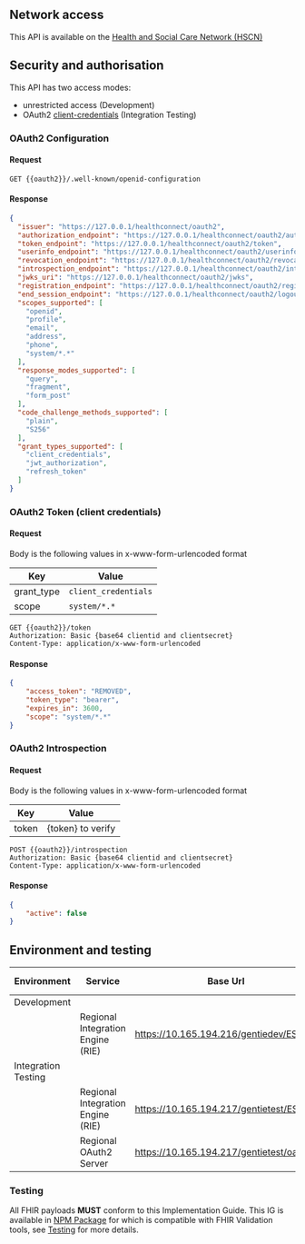 
## Network access

This API is available on the [Health and Social Care Network (HSCN)](https://digital.nhs.uk/services/health-and-social-care-network)

## Security and authorisation

This API has two access modes:

- unrestricted access (Development)
- OAuth2 [client-credentials](https://www.oauth.com/oauth2-servers/access-tokens/client-credentials/) (Integration Testing)

### OAuth2 Configuration

#### Request

```aiignore
GET {{oauth2}}/.well-known/openid-configuration
```

#### Response

```json
{
  "issuer": "https://127.0.0.1/healthconnect/oauth2",
  "authorization_endpoint": "https://127.0.0.1/healthconnect/oauth2/authorize",
  "token_endpoint": "https://127.0.0.1/healthconnect/oauth2/token",
  "userinfo_endpoint": "https://127.0.0.1/healthconnect/oauth2/userinfo",
  "revocation_endpoint": "https://127.0.0.1/healthconnect/oauth2/revocation",
  "introspection_endpoint": "https://127.0.0.1/healthconnect/oauth2/introspection",
  "jwks_uri": "https://127.0.0.1/healthconnect/oauth2/jwks",
  "registration_endpoint": "https://127.0.0.1/healthconnect/oauth2/register",
  "end_session_endpoint": "https://127.0.0.1/healthconnect/oauth2/logout",
  "scopes_supported": [
    "openid",
    "profile",
    "email",
    "address",
    "phone",
    "system/*.*"
  ],
  "response_modes_supported": [
    "query",
    "fragment",
    "form_post"
  ],
  "code_challenge_methods_supported": [
    "plain",
    "S256"
  ],
  "grant_types_supported": [
    "client_credentials",
    "jwt_authorization",
    "refresh_token"
  ]
}
```

### OAuth2 Token (client credentials)

#### Request

Body is the following values in x-www-form-urlencoded format

| Key | Value              |
|-----|--------------------|
| grant_type | `client_credentials` |
| scope | `system/*.*` | 

```aiignore
GET {{oauth2}}/token
Authorization: Basic {base64 clientid and clientsecret}
Content-Type: application/x-www-form-urlencoded
```

#### Response

```json
{
    "access_token": "REMOVED",
    "token_type": "bearer",
    "expires_in": 3600,
    "scope": "system/*.*"
}
```

### OAuth2 Introspection

#### Request

Body is the following values in x-www-form-urlencoded format

| Key   | Value             |
|-------|-------------------|
| token | {token} to verify |

```aiignore
POST {{oauth2}}/introspection
Authorization: Basic {base64 clientid and clientsecret}
Content-Type: application/x-www-form-urlencoded
```

#### Response

```json
{
    "active": false
}
```

## Environment and testing

| Environment         | Service                           | Base Url                                 | Capability Statement 'OAS'                                            |
|---------------------|-----------------------------------|------------------------------------------|-----------------------------------------------------------------------|
| Development         |                                   |                                          |                                                                       |
|                     | Regional Integration Engine (RIE) | https://10.165.194.216/gentiedev/ESB     | [CapabilityStatement](https://10.165.194.216/gentiedev/ESB/metadata)  |
| Integration Testing |                                   |                                          |                                                                       |
|                     | Regional Integration Engine (RIE) | https://10.165.194.217/gentietest/ESB    | [CapabilityStatement](https://10.165.194.217/gentietest/ESB/metadata) |
|                     | Regional OAuth2 Server            | https://10.165.194.217/gentietest/oauth2 |                                                                       | 

### Testing

All FHIR payloads **MUST** conform to this Implementation Guide. 
This IG is available in [NPM Package](package.tgz) for which is compatible with FHIR Validation tools, see [Testing](testing.html) for more details.
